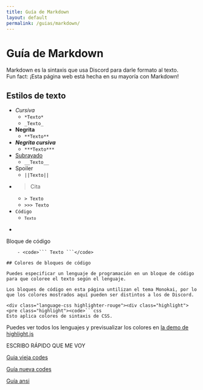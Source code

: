 ```yaml
---
title: Guía de Markdown
layout: default
permalink: /guias/markdown/
---
```

# Guía de Markdown

Markdown es la sintaxis que usa Discord para darle formato al texto.  
Fun fact: ¡Esta página web está hecha en su mayoría con Markdown!

## Estilos de texto

- *Cursiva*
    - `*Texto*`
    - `_Texto_`
- **Negrita**
    - `**Texto**`
- ***Negrita cursiva***
    - `***Texto***`
- <u>Subrayado</u>
    - `__Texto__`
- <span class="spoiler">Spoiler</span>
    - `||Texto||`
- > Cita
    - `> Texto`
    - `>>> Texto`
- `Código`
    - <code>`Texto`</code>
- ```
Bloque de código
```
    - <code>``` Texto ```</code>

## Colores de bloques de código

Puedes especificar un lenguaje de programación en un bloque de código para que coloree el texto según el lenguaje.

Los bloques de código en esta página untilizan el tema Monokai, por lo que los colores mostrados aquí pueden ser distintos a los de Discord.

<div class="language-css highlighter-rouge"><div class="highlight"><pre class="highlight"><code>```css
Esto aplica colores de sintaxis de CSS.
```
</code></pre></div></div>

Puedes ver todos los lenguajes y previsualizar los colores en [la demo de highlight.js](https://highlightjs.org/demo#theme=github-dark)

ESCRIBO RÁPIDO QUE ME VOY

[Guia vieja codes](https://gist.github.com/webermn15/47e3fb4ccadf8ac3cf66ee9011a507f5)

[Guía nueva codes](https://gist.github.com/matthewzring/9f7bbfd102003963f9be7dbcf7d40e51?permalink_comment_id=3932845)

[Guía ansi](https://gist.github.com/kkrypt0nn/a02506f3712ff2d1c8ca7c9e0aed7c06)